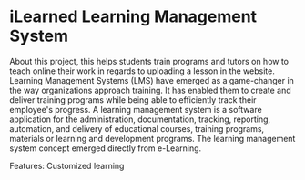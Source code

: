 # iLearned Learning Management System 
About this project, this helps students train programs and tutors on how to teach online their work in regards to uploading a lesson in the website. 
Learning Management Systems (LMS) have emerged as a game-changer in the way organizations approach training. It has enabled them to create and deliver training programs while being able to efficiently track their employee's progress. A learning management system is a software application for the administration, documentation, tracking, reporting, automation, and delivery of educational courses, training programs, materials or learning and development programs. The learning management system concept emerged directly from e-Learning. 

Features: Customized learning

